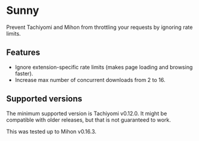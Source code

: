 # Sunny

Prevent Tachiyomi and Mihon from throttling your requests by ignoring rate limits.
 
## Features

* Ignore extension-specific rate limits (makes page loading and browsing faster).
* Increase max number of concurrent downloads from 2 to 16.

## Supported versions

The minimum supported version is Tachiyomi v0.12.0. It might be compatible with older releases, but that is not guaranteed to work.

This was tested up to Mihon v0.16.3.